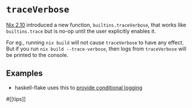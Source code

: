 
# `traceVerbose`

[Nix 2.10](https://nixos.org/manual/nix/stable/release-notes/rl-2.10) introduced a new function, `builtins.traceVerbose`, that works like `builtins.trace` but is no-op until the user explicitly enables it.

For eg., running `nix build` will not cause `traceVerbose` to have any effect. But if you run `nix build --trace-verbose`, then logs from `traceVerbose` will be printed to the console.

## Examples

- haskell-flake uses this to [provide conditional logging](https://community.flake.parts/haskell-flake/debugging)

#[[tips]]